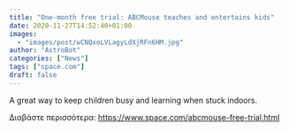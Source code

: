 ```yaml
---
title: "One-month free trial: ABCMouse teaches and entertains kids"
date: 2020-11-27T14:52:40+01:00
images:
  - "images/post/wCNQxoLVLagyLdXjRFn6HM.jpg"
author: "AstroBot"
categories: ["News"]
tags: ["space.com"]
draft: false
---
```


A great way to keep children busy and learning when stuck indoors. 

Διαβάστε περισσότερα: https://www.space.com/abcmouse-free-trial.html
